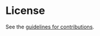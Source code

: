 # License

See the
[guidelines for contributions](https://github.com/Razumain/one-signature-certs/blob/main/CONTRIBUTING.md).
